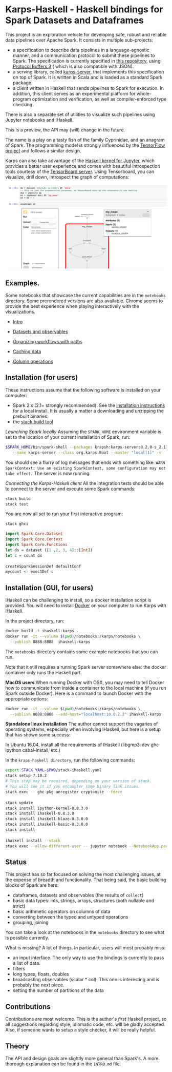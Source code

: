 # Karps-Haskell - Haskell bindings for Spark Datasets and Dataframes

This project is an exploration vehicle for developing safe, robust and reliable
data pipelines over Apache Spark. It consists in multiple sub-projects:
- a specification to describe data pipelines in a language-agnostic manner,
  and a communication protocol to submit these pipelines to Spark. The
  specification is currently specified in [this repository](https://github.com/krapsh/karps-interface), using
   [Protocol Buffers 3](https://developers.google.com/protocol-buffers/docs/proto3) (
    which is also compatible with JSON).
- a serving library, called
  [karps-server](https://github.com/krapsh/kraps-server), that implements this specification on top of Spark.
  It is written in Scala and is loaded as a standard Spark package.
- a client written in Haskell that sends pipelines to Spark for execution. In
  addition, this client serves as an experimental platform for whole-program optimization and verification, as well as compiler-enforced type checking.

There is also a separate set of utilities to visualize such pipelines using
Jupyter notebooks and IHaskell.

This is a preview, the API may (will) change in the future.

The name is a play on a tasty fish of the family Cyprinidae, and an anagram of Spark. The programming model is strongly influenced by the
[TensorFlow project](https://www.tensorflow.org/) and follows a similar design.


Karps can also take advantage of the [Haskell kernel for Jupyter](https://github.com/gibiansky/IHaskell), which provides a better user
experience and comes with beautiful introspection tools courtesy of the
[TensorBoard server](https://www.tensorflow.org/how_tos/summaries_and_tensorboard/). Using
Tensorboard, you can visualize, drill down, introspect the graph of computations:

![image](https://github.com/krapsh/kraps-haskell/raw/master/notebooks/ihaskell-tensorboard.png)


## Examples.

Some notebooks that showcase the current capabilities are in the `notebooks`
directory. Some prerendered versions are also available. Chrome seems to provide
the best experience when playing interactively with the visualizations.

  - [Intro](https://rawgit.com/krapsh/kraps-haskell/master/notebooks/rendered/00_Intro.html)

  - [Datasets and observables](https://rawgit.com/krapsh/kraps-haskell/master/notebooks/rendered/01_Datasets_Dataframes_Observable_DynObservable.html)

  - [Organizing workflows with paths](https://rawgit.com/krapsh/kraps-haskell/master/notebooks/rendered/02_Organizing_workflows.html)

  - [Caching data](https://rawgit.com/krapsh/kraps-haskell/master/notebooks/rendered/03_Caching_data.html)

  - [Column operations](https://rawgit.com/krapsh/kraps-haskell/master/notebooks/rendered/06_Column_operations.html)

## Installation (for users)

These instructions assume that the following software is installed on your computer:
 - Spark 2.x (2.1+ strongly recommended). See the [installation instructions](http://spark.apache.org/docs/latest/#downloading) for a local install. It is usually a matter a downloading and unzipping the prebuilt binaries.
 - the [stack build tool](https://docs.haskellstack.org/en/stable/README/)

_Launching Spark locally_ Assuming the `SPARK_HOME` environment variable is set
to the location of your current installation of Spark, run:
```sh
$SPARK_HOME/bin/spark-shell --packages krapsh:karps-server:0.2.0-s_2.11\
   --name karps-server --class org.karps.Boot --master "local[1]" -v
```

You should see a flurry of log messages that ends with something like: `WARN SparkContext: Use an existing SparkContext, some configuration may not take effect.` The server is now running.

_Connecting the Karps-Haskell client_ All the integration tests should be able
to connect to the server and execute some Spark commands:

```sh
stack build
stack test
```

You are now all set to run your first interactive program:

```sh
stack ghci
```

```haskell
import Spark.Core.Dataset
import Spark.Core.Context
import Spark.Core.Functions
let ds = dataset ([1 ,2, 3, 4]::[Int])
let c = count ds

createSparkSessionDef defaultConf
mycount <- exec1Def c
```

## Installation (GUI, for users)

IHaskell can be challenging to install, so a docker installation script is provided. You will need to install [Docker](https://www.docker.com/) on your computer to run Karps with IHaskell.

In the project directory, run:

```bash
docker build -t ihaskell-karps .
docker run -it --volume $(pwd)/notebooks:/karps/notebooks \
  --publish 8888:8888  ihaskell-karps
```

The `notebooks` directory contains some example notebooks that you can run.

Note that it still requires a running Spark server somewhere else: the docker
container only runs the Haskell part.

__MacOS users__ When running Docker with OSX, you may need to tell Docker how
to communicate from inside a container to the local machine (if you run Spark
outside Docker). Here is a command to launch Docker with the appropriate options:

```bash
docker run -it --volume $(pwd)/notebooks:/karps/notebooks \
  --publish 8888:8888 --add-host="localhost:10.0.2.2" ihaskell-karps
```

__Standalone linux installation__ The author cannot support the vagaries of
operating systems, especially when involving IHaskell, but here is a setup that
has shown some success:

In Ubuntu 16.04, install all the requirements of IHaskell (libgmp3-dev ghc ipython cabal-install, etc.)

In the `kraps-haskell directory`, run the following commands:

```bash
export STACK_YAML=$PWD/stack-ihaskell.yaml
stack setup 7.10.2
# This step may be required, depending on your version of stack.
# You will see it if you encounter some binary link issues.
stack exec -- ghc-pkg unregister cryptonite --force

stack update
stack install ipython-kernel-0.8.3.0
stack install ihaskell-0.8.3.0
stack install ihaskell-blaze-0.3.0.0
stack install ihaskell-basic-0.3.0.0
stack install

ihaskell install --stack
stack exec --allow-different-user -- jupyter notebook --NotebookApp.port=8888 '--NotebookApp.ip=*' --NotebookApp.notebook_dir=$PWD
```

## Status

This project has so far focused on solving the most challenging issues, at the
expense of breadth and functionality. That being said, the basic building blocks of
Spark are here:
 - dataframes, datasets and observables (the results of `collect`)
 - basic data types: ints, strings, arrays, structures (both nullable and strict)
 - basic arithmetic operators on columns of data
 - converting between the typed and untyped operations
 - grouping, joining

You can take a look at the notebooks in the `notebooks` directory to see what is
possible currently.

What is missing? A lot of things. In particular, users will most probably miss:
 - an input interface. The only way to use the bindings is currently to pass a list of data.
 - filters
 - long types, floats, doubles
 - broadcasting observables (scalar * col). This one is interesting and is probably the next piece.
 - setting the number of partitions of the data

## Contributions

Contributions are most welcome. This is the author's _first_ Haskell project, so
all suggestions regarding style, idiomatic code, etc. will be gladly accepted.
Also, if someone wants to setup a style checker, it will be really helpful.

## Theory

The API and design goals are slightly more general than Spark's. A more thorough
explanation can be found in the `INTRO.md` file.
